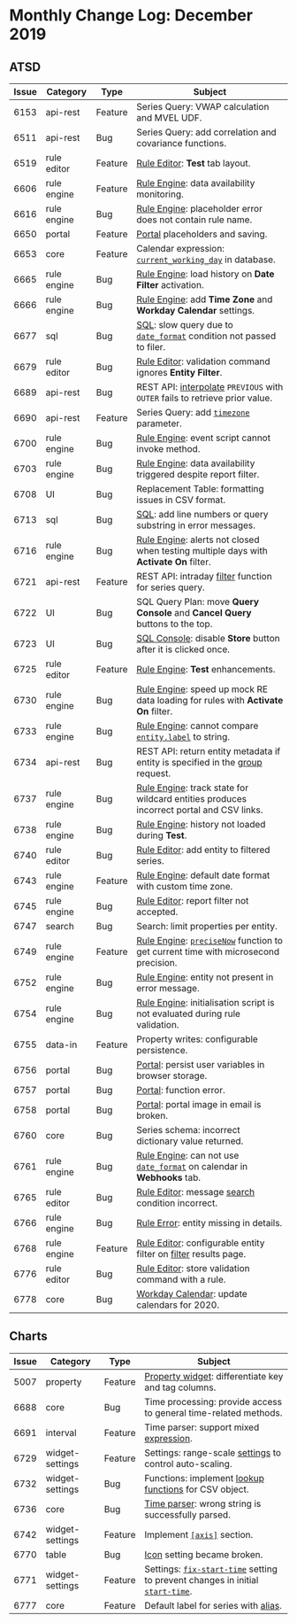 # Monthly Change Log: December 2019

## ATSD

 Issue| Category    | Type    | Subject
------|-------------|---------|--------
6153|api-rest|Feature|Series Query: VWAP calculation and MVEL UDF.
6511|api-rest|Bug|Series Query: add correlation and covariance functions.
6519|rule editor|Feature|[Rule Editor](../../rule-engine/README.md): **Test** tab layout.
6606|rule engine|Feature|[Rule Engine](../../rule-engine/README.md): data availability monitoring.
6616|rule engine|Bug|[Rule Engine](../../rule-engine/README.md): placeholder error does not contain rule name.
6650|portal|Feature|[Portal](../../portals/README.md#portals) placeholders and saving.
6653|core|Feature|Calendar expression: [`current_working_day`](../../shared/calendar.md#previous-time) in database.
6665|rule engine|Bug|[Rule Engine](../../rule-engine/README.md): load history on **Date Filter** activation.
6666|rule engine|Bug|[Rule Engine](../../rule-engine/README.md): add **Time Zone** and **Workday Calendar** settings.
6677|sql|Bug|[SQL](../../sql/README.md): slow query due to [`date_format`](../../sql/README.md#date_format) condition not passed to filer.
6679|rule editor|Bug|[Rule Editor](../../rule-engine/README.md): validation command ignores **Entity Filter**.
6689|api-rest|Bug|REST API: [interpolate](../../api/data/series/interpolate.md#interpolation) `PREVIOUS` with `OUTER` fails to retrieve prior value.
6690|api-rest|Feature|Series Query: add [`timezone`](../../api/data/series/query.md#control-fields) parameter.
6700|rule engine|Bug|[Rule Engine](../../rule-engine/README.md): event script cannot invoke method.
6703|rule engine|Bug|[Rule Engine](../../rule-engine/README.md): data availability triggered despite report filter.
6708|UI|Bug|Replacement Table: formatting issues in CSV format.
6713|sql|Bug|[SQL](../../sql/README.md): add line numbers or query substring in error messages.
6716|rule engine|Bug|[Rule Engine](../../rule-engine/README.md): alerts not closed when testing multiple days with **Activate On** filter.
6721|api-rest|Feature|REST API: intraday [filter](../../api/data/series/query.md#sample-filter) function for series query.
6722|UI|Bug|SQL Query Plan: move **Query Console** and **Cancel Query** buttons to the top.
6723|UI|Bug|[SQL Console](../../sql/sql-console.md): disable **Store** button after it is clicked once.
6725|rule editor|Feature|[Rule Engine](../../rule-engine/README.md): **Test** enhancements.
6730|rule engine|Bug|[Rule Engine](../../rule-engine/README.md): speed up mock RE data loading for rules with **Activate On** filter.
6733|rule engine|Bug|[Rule Engine](../../rule-engine/README.md): cannot compare [`entity.label`](../../rule-engine/placeholders.md#syntax) to string.
6734|api-rest|Bug|REST API: return entity metadata if entity is specified in the [group](../../api/data/series/group.md) request.
6737|rule engine|Bug|[Rule Engine](../../rule-engine/README.md): track state for wildcard entities produces incorrect portal and CSV links.
6738|rule engine|Bug|[Rule Engine](../../rule-engine/README.md): history not loaded during **Test**.
6740|rule editor|Bug|[Rule Editor](../../rule-engine/README.md): add entity to filtered series.
6743|rule engine|Feature|[Rule Engine](../../rule-engine/README.md): default date format with custom time zone.
6745|rule engine|Bug|[Rule Editor](../../rule-engine/README.md): report filter not accepted.
6747|search|Bug|Search: limit properties per entity.
6749|rule engine|Feature|[Rule Engine](../../rule-engine/README.md): [`preciseNow`](../../rule-engine/functions-date.md#precise_now) function to get current time with microsecond precision.
6752|rule engine|Bug|[Rule Engine](../../rule-engine/README.md): entity not present in error message.
6754|rule engine|Bug|[Rule Engine](../../rule-engine/README.md): initialisation script is not evaluated during rule validation.
6755|data-in|Feature|Property writes: configurable persistence.
6756|portal|Bug|[Portal](../../portals/README.md#portals): persist user variables in browser storage.
6757|portal|Bug|[Portal](../../portals/README.md#portals): function error.
6758|portal|Bug|[Portal](../../portals/README.md#portals): portal image in email is broken.
6760|core|Bug|Series schema: incorrect dictionary value returned.
6761|rule engine|Bug|[Rule Engine](../../rule-engine/README.md): can not use [`date_format`](../../rule-engine/functions-date.md#date_format) on calendar in **Webhooks** tab.
6765|rule editor|Bug|[Rule Editor](../../rule-engine/README.md): message [search](../../search/README.md#search) condition incorrect.
6766|rule engine|Bug|[Rule Error](../../rule-engine/README.md#rule-errors): entity missing in details.
6768|rule engine|Feature|[Rule Editor](../../rule-engine/README.md): configurable entity filter on [filter](../../rule-engine/filters.md#filter-expression) results page.
6776|rule editor|Bug|[Rule Editor](../../rule-engine/README.md): store validation command with a rule.
6778|core|Bug|[Workday Calendar](../../administration/workday-calendar.md#workday-calendar): update calendars for 2020.

## Charts

 Issue| Category    | Type    | Subject
------|-------------|---------|--------
5007|property|Feature|[Property widget](https://axibase.com/docs/charts/widgets/property-table/#property-table): differentiate key and tag columns.
6688|core|Bug|Time processing: provide access to general time-related methods.
6691|interval|Feature|Time parser: support mixed [expression](https://axibase.com/docs/charts/syntax/date-expressions.html#date-expressions).
6729|widget-settings|Feature|Settings: range-scale [settings](https://axibase.com/docs/charts/widgets/time-chart/#delta) to control auto-scaling.
6732|widget-settings|Bug|Functions: implement [lookup functions](https://axibase.com/docs/charts/syntax/csv.html#functions) for CSV object.
6736|core|Bug|[Time parser](https://axibase.com/docs/charts/widgets/shared/#date-filter): wrong string is successfully parsed.
6742|widget-settings|Feature|Implement [`[axis]`](https://axibase.com/docs/charts/widgets/time-chart/#axis-settings) section.
6770|table|Bug|[Icon](https://axibase.com/docs/charts/widgets/shared-table/#icon) setting became broken.
6771|widget-settings|Feature|Settings: [`fix-start-time`](https://axibase.com/docs/charts/widgets/shared/#fix-start-time) setting to prevent changes in initial [`start-time`](https://axibase.com/docs/charts/widgets/shared/#date-filter).
6777|core|Feature|Default label for series with [alias](https://axibase.com/docs/charts/widgets/shared/#alias).
